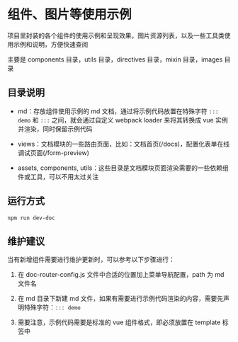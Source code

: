 # 组件、图片等使用示例

项目里封装的各个组件的使用示例和呈现效果，图片资源列表，以及一些工具类使用示例和说明，方便快速查阅

主要是 components 目录，utils 目录，directives 目录，mixin 目录，images 目录

## 目录说明

- md：存放组件使用示例的 md 文档，通过将示例代码放置在特殊字符 `::: demo` 和 `:::` 之间，就会通过自定义 webpack loader 来将其转换成 vue 实例并渲染，同时保留示例代码

- views：文档模块的一些路由页面，比如：文档首页(/docs)，配置化表单在线调试页面(/form-preview)

- assets, components, utils：这些目录是文档模块页面渲染需要的一些依赖组件或工具，可以不用太过关注

## 运行方式

```npm
npm run dev-doc
```

## 维护建议

当有新增组件需要进行维护更新时，可以参考以下步骤进行：

1. 在 doc-router-config.js 文件中合适的位置加上菜单导航配置，path 为 md 文件名

2. 在 md 目录下新建 md 文件，如果有需要进行示例代码渲染的内容，需要先声明特殊字符：`::: demo`

3. 需要注意，示例代码需要是标准的 vue 组件格式，即必须放置在 template 标签中
